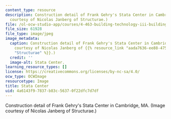 ```yaml
---
content_type: resource
description: Construction detail of Frank Gehry's Stata Center in Cambridge, MA. (Image
  courtesy of Nicolas Janberg of Structurae.)
file: /ol-ocw-studio-app/courses/4-463-building-technology-iii-building-structural-systems-fall-2004/4a6143f97837b83c56370f22dfc7d7df_4-463f04.jpg
file_size: 61928
file_type: image/jpeg
image_metadata:
  caption: Construction detail of Frank Gehry's Stata Center in Cambridge, MA. (Image
    courtesy of Nicolas Janberg of {{% resource_link "aada7636-ee88-475e-9933-dcc6cd903ae5"
    "Structurae" %}}.)
  credit: ''
  image-alt: Stata Center.
learning_resource_types: []
license: https://creativecommons.org/licenses/by-nc-sa/4.0/
ocw_type: OCWImage
resourcetype: Image
title: Stata Center
uid: 4a6143f9-7837-b83c-5637-0f22dfc7d7df
---
```

Construction detail of Frank Gehry's Stata Center in Cambridge, MA. (Image courtesy of Nicolas Janberg of Structurae.)